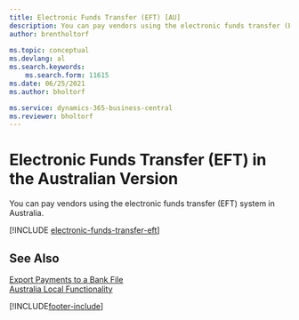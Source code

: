 ```yaml
---
title: Electronic Funds Transfer (EFT) [AU]
description: You can pay vendors using the electronic funds transfer (EFT) system in Australia.
author: brentholtorf
    
ms.topic: conceptual
ms.devlang: al
ms.search.keywords:
    ms.search.form: 11615
ms.date: 06/25/2021
ms.author: bholtorf

ms.service: dynamics-365-business-central
ms.reviewer: bholtorf
---
```

# Electronic Funds Transfer (EFT) in the Australian Version

You can pay vendors using the electronic funds transfer (EFT) system in Australia.  

[!INCLUDE [electronic-funds-transfer-eft](../includes/AUNZ/electronic-funds-transfer-eft.md)]

## See Also

[Export Payments to a Bank File](../../finance-make-payments-with-bank-data-conversion-service-or-sepa-credit-transfer.md#exporting-payments-to-a-bank-file)  
[Australia Local Functionality](australia-local-functionality.md)


[!INCLUDE[footer-include](../../includes/footer-banner.md)]